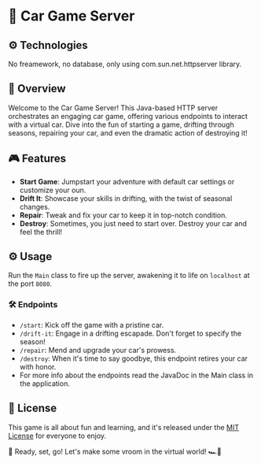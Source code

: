 # 🚗 Car Game Server

## ⚙️ Technologies
No freamework, no database, only using com.sun.net.httpserver library.

## 🌟 Overview
Welcome to the Car Game Server! This Java-based HTTP server orchestrates an engaging car game, offering various endpoints to interact with a virtual car. 
Dive into the fun of starting a game, drifting through seasons, repairing your car, and even the dramatic action of destroying it!

## 🎮 Features
- **Start Game**: Jumpstart your adventure with default car settings or customize your oun.
- **Drift It**: Showcase your skills in drifting, with the twist of seasonal changes.
- **Repair**: Tweak and fix your car to keep it in top-notch condition.
- **Destroy**: Sometimes, you just need to start over. Destroy your car and feel the thrill!

## ⚙️ Usage
Run the `Main` class to fire up the server, awakening it to life on `localhost` at the port `8080`.

### 🛠️ Endpoints
- `/start`: Kick off the game with a pristine car.
- `/drift-it`: Engage in a drifting escapade. Don't forget to specify the season!
- `/repair`: Mend and upgrade your car's prowess.
- `/destroy`: When it's time to say goodbye, this endpoint retires your car with honor.
- For more info about the endpoints read the JavaDoc in the Main class in the application.
  
## 📜 License
This game is all about fun and learning, and it's released under the [MIT License](LICENSE) for everyone to enjoy.

🏁 Ready, set, go! Let's make some vroom in the virtual world! 🏎️💨
